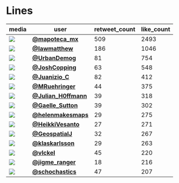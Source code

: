# Lines

| media                                                            | user                                                                                   |   retweet_count |   like_count |
|------------------------------------------------------------------|----------------------------------------------------------------------------------------|-----------------|--------------|
| ![](https://pbs.twimg.com/media/FDOaEMhUUAEPSuH.jpg)             | **[@mapoteca_mx](https://twitter.com/mapoteca_mx/status/1455676801456349190)**         |             509 |         2493 |
| ![](https://pbs.twimg.com/media/FDNk-XIXMAQUeqc.jpg)             | **[@Iawmatthew](https://twitter.com/Iawmatthew/status/1455619779402866699)**           |             186 |         1046 |
| ![](https://pbs.twimg.com/media/FDJwOzQWEAkckP5.png)             | **[@UrbanDemog](https://twitter.com/UrbanDemog/status/1455349418182467584)**           |              81 |          754 |
| ![](https://pbs.twimg.com/media/FDN3ctAXMAMx2Il.jpg)             | **[@JoshCopping](https://twitter.com/JoshCopping/status/1455648837016690690)**         |              63 |          548 |
| ![](https://pbs.twimg.com/media/FDMVthiWYAYsG54.jpg)             | **[@Juanizio_C](https://twitter.com/Juanizio_C/status/1455531201821806599)**           |              82 |          412 |
| ![](https://pbs.twimg.com/media/FDLPh_DWUAIVNf-.jpg)             | **[@MRuehringer](https://twitter.com/MRuehringer/status/1455453832666886144)**         |              44 |          375 |
| ![](https://pbs.twimg.com/media/FDLZnPuWUAA64Nx.jpg)             | **[@Julian_H0ffmann](https://twitter.com/Julian_H0ffmann/status/1455465511597350915)** |              39 |          318 |
| ![](https://pbs.twimg.com/media/FCkee7BXMAY40-O.jpg)             | **[@Gaelle_Sutton](https://twitter.com/Gaelle_Sutton/status/1455435003786051591)**     |              39 |          302 |
| ![](https://pbs.twimg.com/media/FDNQUjVWEAgClz4.jpg)             | **[@helenmakesmaps](https://twitter.com/helenmakesmaps/status/1455595712989761541)**   |              29 |          275 |
| ![](https://pbs.twimg.com/media/FDLYBbkXsAE9rkh.png)             | **[@HeikkiVesanto](https://twitter.com/HeikkiVesanto/status/1455463316034310146)**     |              27 |          271 |
| ![](https://pbs.twimg.com/tweet_video_thumb/FDNIWFtXIAQAvnJ.jpg) | **[@GeospatialJ](https://twitter.com/GeospatialJ/status/1455586706661560330)**         |              32 |          267 |
| ![](https://pbs.twimg.com/media/FCtHg0QX0AYI_tH.jpg)             | **[@klaskarlsson](https://twitter.com/klaskarlsson/status/1455448089959956482)**       |              29 |          263 |
| ![](https://pbs.twimg.com/media/FDL_Q4dWYAExyMw.png)             | **[@vlckel](https://twitter.com/vlckel/status/1455507279097204738)**                   |              45 |          220 |
| ![](https://pbs.twimg.com/media/FDMz9kWVQAAewFe.jpg)             | **[@jigme_ranger](https://twitter.com/jigme_ranger/status/1455564244162809857)**       |              18 |          216 |
| ![](https://pbs.twimg.com/media/FDHMNnnXEIszftf.jpg)             | **[@schochastics](https://twitter.com/schochastics/status/1455508236598132737)**       |              47 |          207 |
 
